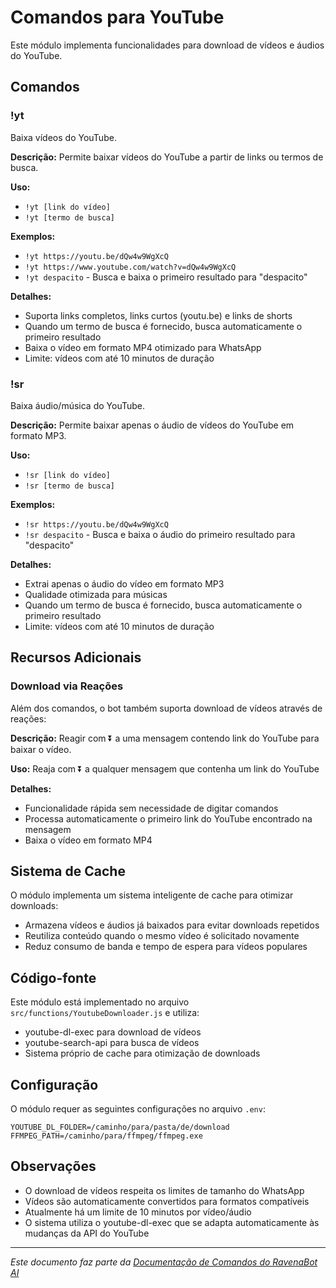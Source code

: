 # Comandos para YouTube

Este módulo implementa funcionalidades para download de vídeos e áudios do YouTube.

## Comandos

### !yt

Baixa vídeos do YouTube.

**Descrição:** Permite baixar vídeos do YouTube a partir de links ou termos de busca.

**Uso:** 
- `!yt [link do vídeo]`
- `!yt [termo de busca]`

**Exemplos:**
- `!yt https://youtu.be/dQw4w9WgXcQ`
- `!yt https://www.youtube.com/watch?v=dQw4w9WgXcQ`
- `!yt despacito` - Busca e baixa o primeiro resultado para "despacito"

**Detalhes:**
- Suporta links completos, links curtos (youtu.be) e links de shorts
- Quando um termo de busca é fornecido, busca automaticamente o primeiro resultado
- Baixa o vídeo em formato MP4 otimizado para WhatsApp
- Limite: vídeos com até 10 minutos de duração

### !sr

Baixa áudio/música do YouTube.

**Descrição:** Permite baixar apenas o áudio de vídeos do YouTube em formato MP3.

**Uso:** 
- `!sr [link do vídeo]`
- `!sr [termo de busca]`

**Exemplos:**
- `!sr https://youtu.be/dQw4w9WgXcQ`
- `!sr despacito` - Busca e baixa o áudio do primeiro resultado para "despacito"

**Detalhes:**
- Extrai apenas o áudio do vídeo em formato MP3
- Qualidade otimizada para músicas
- Quando um termo de busca é fornecido, busca automaticamente o primeiro resultado
- Limite: vídeos com até 10 minutos de duração

## Recursos Adicionais

### Download via Reações

Além dos comandos, o bot também suporta download de vídeos através de reações:

**Descrição:** Reagir com ⏬ a uma mensagem contendo link do YouTube para baixar o vídeo.

**Uso:** Reaja com ⏬ a qualquer mensagem que contenha um link do YouTube

**Detalhes:**
- Funcionalidade rápida sem necessidade de digitar comandos
- Processa automaticamente o primeiro link do YouTube encontrado na mensagem
- Baixa o vídeo em formato MP4

## Sistema de Cache

O módulo implementa um sistema inteligente de cache para otimizar downloads:

- Armazena vídeos e áudios já baixados para evitar downloads repetidos
- Reutiliza conteúdo quando o mesmo vídeo é solicitado novamente
- Reduz consumo de banda e tempo de espera para vídeos populares

## Código-fonte

Este módulo está implementado no arquivo `src/functions/YoutubeDownloader.js` e utiliza:
- youtube-dl-exec para download de vídeos
- youtube-search-api para busca de vídeos
- Sistema próprio de cache para otimização de downloads

## Configuração

O módulo requer as seguintes configurações no arquivo `.env`:

```
YOUTUBE_DL_FOLDER=/caminho/para/pasta/de/download
FFMPEG_PATH=/caminho/para/ffmpeg/ffmpeg.exe
```

## Observações

- O download de vídeos respeita os limites de tamanho do WhatsApp
- Vídeos são automaticamente convertidos para formatos compatíveis
- Atualmente há um limite de 10 minutos por vídeo/áudio
- O sistema utiliza o youtube-dl-exec que se adapta automaticamente às mudanças da API do YouTube

---

*Este documento faz parte da [Documentação de Comandos do RavenaBot AI](README.md#documentação-dos-comandos)*
